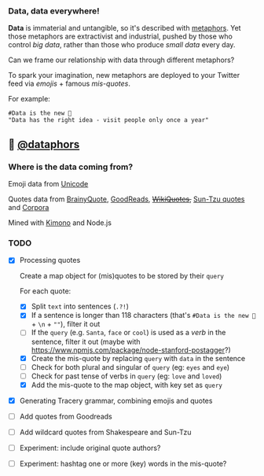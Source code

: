 ### Data, data everywhere!

**Data** is immaterial and untangible, so it's described with [metaphors](http://dismagazine.com/discussion/73298/sara-m-watson-metaphors-of-big-data). Yet those metaphors are extractivist and industrial, pushed by those who control *big data*, rather than those who produce *small data* every day. 

Can we frame our relationship with data through different metaphors? 

To spark your imagination, new metaphors are deployed to your Twitter feed via *emojis* + famous *mis-quotes*.

For example:

```
#Data is the new 🎅
"Data has the right idea - visit people only once a year"
```

## :hatching_chick: [@dataphors](https://twitter.com/@dataphors)

### Where is the data coming from?

Emoji data from [Unicode](http://www.unicode.org/emoji/charts/emoji-list.html)

Quotes data from [BrainyQuote](http://www.brainyquote.com), [GoodReads](https://www.goodreads.com/quotes), ~~[WikiQuotes](https://en.wikiquote.org/wiki/Main_Page),~~ [Sun-Tzu quotes](https://github.com/mattdesl/sun-tzu-quotes/blob/master/quotes.json) and [Corpora](https://github.com/dariusk/corpora/blob/master/data/words/literature/shakespeare_phrases.json)

Mined with [Kimono](https://www.kimonolabs.com/) and Node.js

### TODO

- [x] Processing quotes

  Create a map object for (mis)quotes to be stored by their `query`  

  For each quote:

  * [x] Split `text` into sentences (`.?!`)
  * [x] If a sentence is longer than 118 characters (that's `#Data is the new 🎅` + `\n` + `""`), filter it out 
  * [ ] If the `query` (e.g. `Santa`, `face` or `cool`) is used as a *verb* in the sentence, filter it out (maybe with https://www.npmjs.com/package/node-stanford-postagger?)
  * [x] Create the mis-quote by replacing `query` with `data` in the sentence
  * [ ] Check for both plural and singular of `query` (eg: `eyes` and `eye`)
  * [ ] Check for past tense of verbs in `query` (eg: `love` and `loved`)
  * [x] Add the mis-quote to the map object, with key set as `query`

- [x] Generating Tracery grammar, combining emojis and quotes

- [ ] Add quotes from Goodreads

- [ ] Add wildcard quotes from Shakespeare and Sun-Tzu

- [ ] Experiment: include original quote authors?

- [ ] Experiment: hashtag one or more (key) words in the mis-quote? 




